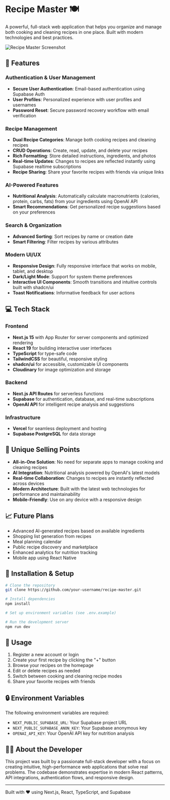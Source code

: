 # Recipe Master 🍽️

A powerful, full-stack web application that helps you organize and manage both cooking and cleaning recipes in one place. Built with modern technologies and best practices.

![Recipe Master Screenshot](public/screenshot.png)

## 🚀 Features

### Authentication & User Management

- **Secure User Authentication**: Email-based authentication using Supabase Auth
- **User Profiles**: Personalized experience with user profiles and usernames
- **Password Reset**: Secure password recovery workflow with email verification

### Recipe Management

- **Dual Recipe Categories**: Manage both cooking recipes and cleaning recipes
- **CRUD Operations**: Create, read, update, and delete your recipes
- **Rich Formatting**: Store detailed instructions, ingredients, and photos
- **Real-time Updates**: Changes to recipes are reflected instantly using Supabase realtime subscriptions
- **Recipe Sharing**: Share your favorite recipes with friends via unique links

### AI-Powered Features

- **Nutritional Analysis**: Automatically calculate macronutrients (calories, protein, carbs, fats) from your ingredients using OpenAI API
- **Smart Recommendations**: Get personalized recipe suggestions based on your preferences

### Search & Organization

- **Advanced Sorting**: Sort recipes by name or creation date
- **Smart Filtering**: Filter recipes by various attributes

### Modern UI/UX

- **Responsive Design**: Fully responsive interface that works on mobile, tablet, and desktop
- **Dark/Light Mode**: Support for system theme preferences
- **Interactive UI Components**: Smooth transitions and intuitive controls built with shadcn/ui
- **Toast Notifications**: Informative feedback for user actions

## 💻 Tech Stack

### Frontend

- **Next.js 15** with App Router for server components and optimized rendering
- **React 19** for building interactive user interfaces
- **TypeScript** for type-safe code
- **TailwindCSS** for beautiful, responsive styling
- **shadcn/ui** for accessible, customizable UI components
- **Cloudinary** for image optimization and storage

### Backend

- **Next.js API Routes** for serverless functions
- **Supabase** for authentication, database, and real-time subscriptions
- **OpenAI API** for intelligent recipe analysis and suggestions

### Infrastructure

- **Vercel** for seamless deployment and hosting
- **Supabase PostgreSQL** for data storage

## 🌟 Unique Selling Points

- **All-in-One Solution**: No need for separate apps to manage cooking and cleaning recipes
- **AI Integration**: Nutritional analysis powered by OpenAI's latest models
- **Real-time Collaboration**: Changes to recipes are instantly reflected across devices
- **Modern Architecture**: Built with the latest web technologies for performance and maintainability
- **Mobile-Friendly**: Use on any device with a responsive design

## 📈 Future Plans

- Advanced AI-generated recipes based on available ingredients
- Shopping list generation from recipes
- Meal planning calendar
- Public recipe discovery and marketplace
- Enhanced analytics for nutrition tracking
- Mobile app using React Native

## 🔧 Installation & Setup

```bash
# Clone the repository
git clone https://github.com/your-username/recipe-master.git

# Install dependencies
npm install

# Set up environment variables (see .env.example)

# Run the development server
npm run dev
```

## 📱 Usage

1. Register a new account or login
2. Create your first recipe by clicking the "+" button
3. Browse your recipes on the homepage
4. Edit or delete recipes as needed
5. Switch between cooking and cleaning recipe modes
6. Share your favorite recipes with friends

## 🔒 Environment Variables

The following environment variables are required:

- `NEXT_PUBLIC_SUPABASE_URL`: Your Supabase project URL
- `NEXT_PUBLIC_SUPABASE_ANON_KEY`: Your Supabase anonymous key
- `OPENAI_API_KEY`: Your OpenAI API key for nutrition analysis

## 👨‍💻 About the Developer

This project was built by a passionate full-stack developer with a focus on creating intuitive, high-performance web applications that solve real problems. The codebase demonstrates expertise in modern React patterns, API integrations, authentication flows, and responsive design.

---

Built with ❤️ using Next.js, React, TypeScript, and Supabase
